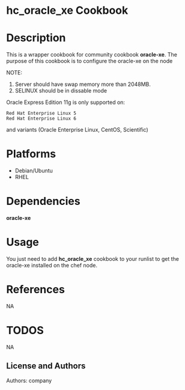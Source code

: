 hc_oracle_xe Cookbook
=====================
Description
===========
This is a wrapper cookbook for community cookbook **oracle-xe**. The purpose of this cookbook is to configure the oracle-xe on the node

NOTE: 

1) Server should have swap memory more than 2048MB.
2) SELINUX should be in dissable mode

Oracle Express Edition 11g is only supported on:

    Red Hat Enterprise Linux 5
    Red Hat Enterprise Linux 6

and variants (Oracle Enterprise Linux, CentOS, Scientific)

Platforms
=========

* Debian/Ubuntu
* RHEL

Dependencies
============
**oracle-xe**

Usage
=======
You just need to add **hc_oracle_xe** cookbook to your runlist to get the oracle-xe installed on the chef node.

References
====
NA

TODOS
====
NA

License and Authors
-------------------
Authors: company

